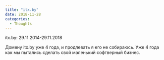 ```yaml
---
title: "itx.by"
date: 2018-11-28
categories:
  - Thoughts
---
```


itx.by: 29.11.2014-29.11.2018

Домену itx.by уже 4 года, и продлевать я его не собираюсь. Уже 4 года как мы пытались сделать свой маленький софтверный бизнес. 
